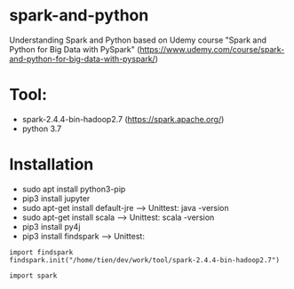 # spark-and-python
Understanding Spark and Python based on Udemy course "Spark and Python for Big Data with PySpark" (https://www.udemy.com/course/spark-and-python-for-big-data-with-pyspark/)

# Tool:
+ spark-2.4.4-bin-hadoop2.7 (https://spark.apache.org/)
+ python 3.7

# Installation
+ sudo apt install python3-pip
+ pip3 install jupyter
+ sudo apt-get install default-jre
--> Unittest: java -version
+ sudo apt-get install scala
--> Unittest: scala -version
+ pip3 install py4j
+ pip3 install findspark
--> Unittest:
```
import findspark
findspark.init("/home/tien/dev/work/tool/spark-2.4.4-bin-hadoop2.7")

import spark
```
